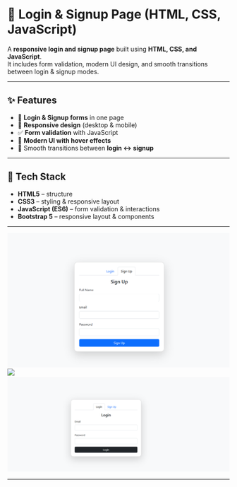# 🔐 Login & Signup Page (HTML, CSS, JavaScript)

A **responsive login and signup page** built using **HTML, CSS, and JavaScript**.  
It includes form validation, modern UI design, and smooth transitions between login & signup modes.

---

## ✨ Features
- 🔑 **Login & Signup forms** in one page  
- 📱 **Responsive design** (desktop & mobile)  
- ✅ **Form validation** with JavaScript  
- 🎨 **Modern UI with hover effects**  
- 🔄 Smooth transitions between **login ↔ signup**  

---

## 🧰 Tech Stack
- **HTML5** – structure  
- **CSS3** – styling & responsive layout  
- **JavaScript (ES6)** – form validation & interactions  
- **Bootstrap 5** – responsive layout & components 

---

<img src="assets/img/brave_screenshot (1).png"> 

<img src=".assets/img/brave_screenshot (2).png"> 

<img src="assets/img/brave_screenshot.png"> 

---
